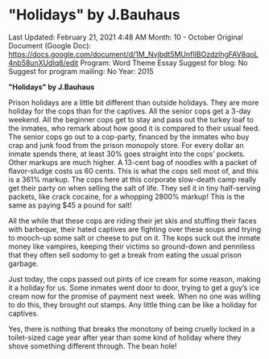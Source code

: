 # "Holidays" by J.Bauhaus

Last Updated: February 21, 2021 4:48 AM
Month: 10 - October
Original Document (Google Doc): https://docs.google.com/document/d/1M_Nvjbdt5MUnflIBOzdzlhgFAV8qoL4nb58unXUdIq8/edit
Program: Word Theme Essay
Suggest for blog: No
Suggest for program mailing: No
Year: 2015

**"Holidays" by J.Bauhaus**

Prison holidays are a little bit different than outside holidays. They are more holiday for the cops than for the captives. All the senior cops get a 3-day weekend. All the beginner cops get to stay and pass out the turkey loaf to the inmates, who remark about how good it is compared to their usual feed. The senior cops go out to a cop-party, financed by the inmates who buy crap and junk food from the prison monopoly store. For every dollar an inmate spends there, at least 30% goes straight into the cops’ pockets. Other markups are much higher. A 13-cent bag of noodles with a packet of flavor-sludge costs us 60 cents. This is what the cops sell most of, and this is a 361% markup. The cops here at this corporate slow-death camp really get their party on when selling the salt of life. They sell it in tiny half-serving packets, like crack cocaine, for a whopping 2800% markup! This is the same as paying $45 a pound for salt!

All the while that these cops are riding their jet skis and stuffing their faces with barbeque, their hated captives are fighting over these soups and trying to mooch-up some salt or cheese to put on it. The kops suck out the inmate money like vampires, keeping their victims so ground-down and penniless that they often sell sodomy to get a break from eating the usual prison garbage.

Just today, the cops passed out pints of ice cream for some reason, making it a holiday for us. Some inmates went door to door, trying to get a guy’s ice cream now for the promise of payment next week. When no one was willing to do this, they brought out stamps. Any little thing can be like a holiday for captives.

Yes, there is nothing that breaks the monotony of being cruelly locked in a toilet-sized cage year after year than some kind of holiday where they shove something different through. The bean hole!